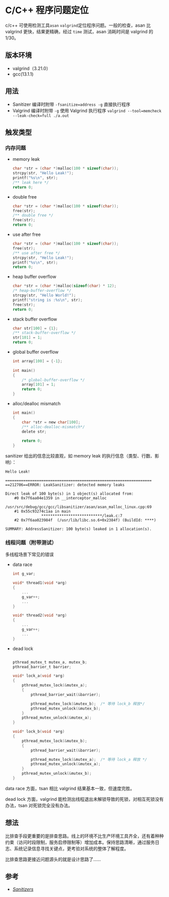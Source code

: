 # C/C++ 程序问题定位


c/c++ 可使用检测工具`asan` `valgrind`定位程序问题。一般的检查，asan 比 valgrind 更快，结果更精确，经过 `time` 测试，asan 消耗时间是 valgrind 的 1/30。

## 版本环境

- valgrind（3.21.0）
- gcc(13.1.1)

## 用法
- Sanitizer 编译时附带 `-fsanitize=address -g` 直接执行程序
- Valgrind  编译时附带 `-g` 使用 Valgrind 执行程序 `valgrind --tool=memcheck --leak-check=full ./a.out`

## 触发类型


### 内存问题

- memory leak

    ```c
    char *str = (char *)malloc(100 * sizeof(char));
    strcpy(str, "Hello Leak!");
    printf("%s\n", str);
    /** leak here */
    return 0;
    ```

- double free

    ```c
    char *str = (char *)malloc(100 * sizeof(char));
    free(str);
    /** double free */
    free(str);
    return 0;
    ```


- use after free

    ```c
    char *str = (char *)malloc(100 * sizeof(char));
    free(str);
    /** use after free */
    strcpy(str, "Hello Leak!");
    printf("%s\n", str);
    return 0;
    ```

- heap buffer overflow

    ```c
    char *str = (char *)malloc(sizeof(char) * 12);
    /* heap-buffer-overflow */
    strcpy(str, "Hello World!");
    printf("string is :%s\n", str);
    free(str);
    return 0;
    ```

- stack buffer overflow

    ```c
    char str[100] = {1};
    /** stack-buffer-overflow */
    str[101] = 1;
    return 0;
    ```

- global buffer overflow

    ```c
    int array[100] = {-1};
      
    int main()
    {
        /* global-buffer-overflow */
        array[101] = 1;
        return 0;
    }
    ```

- alloc/dealloc mismatch

    ```c
    int main()
    {
        char *str = new char[100];
        /** alloc-dealloc-mismatch*/  
        delete str;
      
        return 0;
    }
    ```

sanitizer 给出的信息比较直观，如 memory leak 的执行信息（类型、行数、影响）：

```shell
Hello Leak!

=================================================================
==212706==ERROR: LeakSanitizer: detected memory leaks

Direct leak of 100 byte(s) in 1 object(s) allocated from:
    #0 0x7f6aa04e1359 in __interceptor_malloc 
					/usr/src/debug/gcc/gcc/libsanitizer/asan/asan_malloc_linux.cpp:69
    #1 0x55c93274c1aa in main 
    			***************************/leak.c:7
    #2 0x7f6aa023984f  (/usr/lib/libc.so.6+0x2384f) (BuildId: ****)

SUMMARY: AddressSanitizer: 100 byte(s) leaked in 1 allocation(s).

```



### 线程问题（附带测试）

多线程场景下常见的错误

- data race

    ```c
    int g_var;
    
    void* thread1(void *arg)
    {
        ...
        g_var++;
        ...
    }
    
    void* thread2(void *arg)
    {
        ...
        g_var++;
        ...
    }
    ```

- dead lock

    ```c
    
    pthread_mutex_t mutex_a, mutex_b;
    pthread_barrier_t barrier;
    
    void* lock_a(void *arg)
    {
        pthread_mutex_lock(&mutex_a);
        {
            pthread_barrier_wait(&barrier);
    
            pthread_mutex_lock(&mutex_b);  /* 等待 lock_b 释放*/
            pthread_mutex_unlock(&mutex_b);        
        }
        pthread_mutex_unlock(&mutex_a);
    }
    
    void* lock_b(void *arg)
    {
        pthread_mutex_lock(&mutex_b);
        {
            pthread_barrier_wait(&barrier);
    
            pthread_mutex_lock(&mutex_a);  /* 等待 lock_a 释放 */
            pthread_mutex_unlock(&mutex_a);        
        }
        pthread_mutex_unlock(&mutex_b);
    }
    
    ```

data race 方面，tsan 相比 valgrind 结果基本一致，但速度完胜。

dead lock 方面，valgrind 能检测出线程退出未解锁导致的死锁，对相互死锁没有办法，tsan 对死锁完全没有办法。

## 想法

比排查手段更重要的是排查思路。线上的环境不比生产环境工具齐全，还有着种种约束（访问时段限制，服务启停限制等）增加成本。保持思路清晰，通过服务日志、系统记录信息寻找关键点，更考验对系统的整体了解程度。

比排查思路更接近问题源头的就是设计思路了……

## 参考

- *[Sanitizers](https://github.com/google/sanitizers)*

